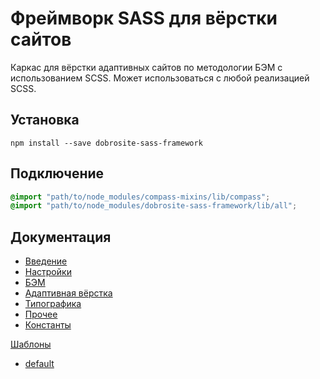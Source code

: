 # Фреймворк SASS для вёрстки сайтов

Каркас для вёрстки адаптивных сайтов по методологии БЭМ с использованием SCSS. Может использоваться
с любой реализацией SCSS.

## Установка

    npm install --save dobrosite-sass-framework

## Подключение

```scss
@import "path/to/node_modules/compass-mixins/lib/compass";
@import "path/to/node_modules/dobrosite-sass-framework/lib/all";
```

## Документация

- [Введение](docs/intro.ru.md)
- [Настройки](docs/settings.ru.md)
- [БЭМ](docs/bem.ru.md)
- [Адаптивная вёрстка](docs/adaptive.ru.md)
- [Типографика](docs/typography.ru.md)
- [Прочее](docs/misc.ru.md)
- [Константы](docs/constants.ru.md)

[Шаблоны](docs/templates.ru.md)

- [default](docs/templates/default.ru.md)

